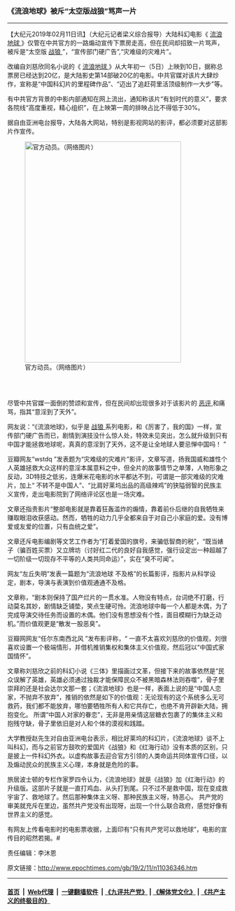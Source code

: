 ### 《流浪地球》被斥“太空版战狼”骂声一片
------------------------

<p>
 【大纪元2019年02月11日讯】（大纪元记者梁义综合报导）大陆科幻电影《
 <a href="http://www.epochtimes.com/gb/tag/%E6%B5%81%E6%B5%AA%E5%9C%B0%E7%90%83.html">
  流浪地球
 </a>
 》仅管在中共官方的一路煽动宣传下票房走高，但在民间却招致一片骂声，被斥是“太空版
 <a href="http://www.epochtimes.com/gb/tag/%E6%88%98%E7%8B%BC.html">
  战狼
 </a>
 ”，“宣传部门硬广告”,“灾难级的灾难片”。
</p>
<p>
 改编自刘慈欣同名小说的《
 <a href="http://www.epochtimes.com/gb/tag/%E6%B5%81%E6%B5%AA%E5%9C%B0%E7%90%83.html">
  流浪地球
 </a>
 》从大年初一（5日）上映到10日，据称总票房已经达到20亿，是大陆影史第14部破20亿的电影。中共官媒对该片大肆炒作，宣称是“中国科幻片的里程碑作品”、“迈出了追赶荷里活顶级制作一大步”等。
</p>
<p>
 有中共官方背景的中影内部通知在网上流出，通知称该片“有划时代的意义”，要求各院线“高度重视，精心组织”，在上映第一周的排映占比不得低于30%。
 <span class="Apple-converted-space">
 </span>
</p>
<p>
 据自由亚洲电台报导，大陆各大网站，特别是影视网站的影评，都必须要对这部影片作宣传。
</p>
<figure class="wp-caption aligncenter" id="attachment_11036360" style="width: 357px">
 <a href="http://i.epochtimes.com/assets/uploads/2019/02/Dy8YIqOXcAA80A7.jpg">
  <img alt="官方动员。（网络图片）" class=" wp-image-11036360" height="505" src="http://i.epochtimes.com/assets/uploads/2019/02/Dy8YIqOXcAA80A7.jpg" width="357"/>
 </a>
 <br/><figcaption class="wp-caption-text">
  官方动员。（网络图片）
 </figcaption><br/>
</figure><br/>
<p>
 尽管中共官媒一面倒的赞颂和宣传，但在民间却出现很多对于该影片的
 <a href="http://www.epochtimes.com/gb/tag/%E6%81%B6%E8%AF%84.html">
  恶评
 </a>
 和痛骂，指其“意淫到了天外”。
</p>
<p>
 网友说：“《流浪地球》，似乎是
 <a href="http://www.epochtimes.com/gb/tag/%E6%88%98%E7%8B%BC.html">
  战狼
 </a>
 系列电影，和《厉害了，我的国》一样，宣传部门硬广告而已，剧情到演技没什么惊人处，特效未见突出，怎么就升级到只有中国才能拯救地球呢，真真的意淫到了天外，这不是让全地球人要忌惮中国吗！ ”
</p>
<p>
 豆瓣网友“wstdq ”发表题为“灾难级的灾难片”影评，文章写道，扬我国威和雄性个人英雄拯救大众这样的意淫本属意料之中，但全片的故事情节之单薄，人物形象之反动，3D特技之低劣，连爆米花电影的水平都达不到，可谓是一部灾难级的灾难片，加上“ 不转不是中国人”、“比肩好莱坞出品的高级辣鸡”的狭隘弱智的民族主义宣传，走出电影院到了网络评论区也是一场灾难。
</p>
<p>
 文章还指责影片“整部电影就是靠着狂轰滥炸的煽情，靠着前仆后继的自我牺牲来赚取眼泪收获感动。然而，牺牲的动力几乎全都来自于对自己小家庭的爱。没有博爱或友爱的位置，只有血统之爱”。
</p>
<p>
 文章还斥电影编剧等文艺工作者为“打着爱国的旗号，来骗低智商的税”，“既当婊子（骗百姓买票）又立牌坊（讨好红二代的良好自我感觉，强行设定出一种超越了一切阶级一切现存不平等的人类共同命运）”，实在“臭不可闻”。
</p>
<p>
 网友“左丘失明”发表一篇题为“流浪地球 不及格”的长篇影评，指影片从科学设定，剧本，导演与表演到价值观通通不及格。
</p>
<p>
 文章称，“剧本则保持了国产烂片的一贯水准。人物没有特点，台词绝不打磨，行动莫名其妙，剧情缺乏铺垫，笑点生硬可怜。流浪地球中每一个人都是木偶，为了完成导演交待任务而设置的木偶。他们没有思想没有个性，面目模糊行为缺乏动机。”而价值观更是“散发一股恶臭”。
</p>
<p>
 豆瓣网网友“任尔东南西北风 ”发布影评称，“ 一直不太喜欢刘慈欣的价值观，刘很喜欢设置一个极端情形，并借机推销集权和集体主义价值观，然后冠以“中国式家国情怀”。
</p>
<p>
 文章称刘慈欣之前的科幻小说《三体》里描画过文革，但接下来的故事依然是“民众误解了英雄，英雄必须通过独裁才能保障民众不被黑暗森林法则吞噬”，骨子里崇拜的还是社会达尔文那一套；《流浪地球》也是一样，表面上说的是“中国人恋家，不抛弃不放弃”，推销的依然是如下的价值观：无论现有的这个系统多么无可救药，我们都不能放弃，哪怕要牺牲所有人和它共存亡，也绝不肯开辟新大陆，拥抱变化。 所谓“中国人对家的眷恋”，无非是用亲情这层糖衣包裹了的集体主义和抱残守缺，骨子里依旧是对人和个体的漠视和践踏。
</p>
<p>
 大学教授赵先生对自由亚洲电台表示，相比好莱坞的科幻片，《流浪地球》谈不上叫科幻，而与之前官方鼓吹的爱国片《战狼》和《红海行动》没有本质的区别，只是披上一件科幻外衣。以虚构故事去迎合官方引领的人类命运共同体宣传口径，以及煽动民众的民族主义心理，本身就是危险的事。
</p>
<p>
 旅居波士顿的专栏作家罗四令认为，《流浪地球》就是《战狼》加《红海行动》的升级版。这部片子就是一直打鸡血、从头打到尾。只不过不是救中国，现在变成救宇宙了、救地球了。然后那种集体主义呀、那种民族主义呀，特恶心。
 <span class="Apple-converted-space">
  共产党的审美就充斥在里边，虽然共产党没有出现呀，出现一个什么联合政府，感觉好像有世界主义的感觉。
 </span>
</p>
<p>
 <span class="Apple-converted-space">
  有网友上传看电影时的电影票收据，上面印有“只有共产党可以救地球”，电影的宣传目的昭然若揭。#
 </span>
</p>
<p>
 责任编辑：李沐恩
</p>
<p>
</p>

原文链接：http://www.epochtimes.com/gb/19/2/11/n11036346.htm


------------------------
#### [首页](https://github.com/gfw-breaker/banned-news/blob/master/README.md) &nbsp;|&nbsp; [Web代理](https://github.com/labour-camp/helloworld) &nbsp;|&nbsp; [一键翻墙软件](https://github.com/gfw-breaker/nogfw/blob/master/README.md) &nbsp;| [《九评共产党》](https://github.com/gfw-breaker/9ping.md/blob/master/README.md#九评之一评共产党是什么) | [《解体党文化》](https://github.com/gfw-breaker/jtdwh.md/blob/master/README.md) | [《共产主义的终极目的》](https://github.com/gfw-breaker/gczydzjmd.md/blob/master/README.md)

